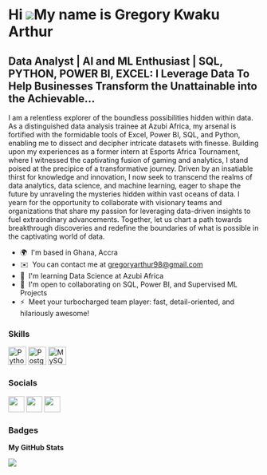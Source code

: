 Hi ![](https://user-images.githubusercontent.com/18350557/176309783-0785949b-9127-417c-8b55-ab5a4333674e.gif)My name is Gregory Kwaku Arthur
============================================================================================================================================

Data Analyst | AI and ML Enthusiast | SQL, PYTHON, POWER BI, EXCEL: **I Leverage Data To Help Businesses Transform the Unattainable into the Achievable...**
-----------------------------------

I am a relentless explorer of the boundless possibilities hidden within data. As a distinguished data analysis trainee at Azubi Africa, my arsenal is fortified with the formidable tools of Excel, Power BI, SQL, and Python, enabling me to dissect and decipher intricate datasets with finesse. Building upon my experiences as a former intern at Esports Africa Tournament, where I witnessed the captivating fusion of gaming and analytics, I stand poised at the precipice of a transformative journey. Driven by an insatiable thirst for knowledge and innovation, I now seek to transcend the realms of data analytics, data science, and machine learning, eager to shape the future by unraveling the mysteries hidden within vast oceans of data. I yearn for the opportunity to collaborate with visionary teams and organizations that share my passion for leveraging data-driven insights to fuel extraordinary advancements. Together, let us chart a path towards breakthrough discoveries and redefine the boundaries of what is possible in the captivating world of data.

* 🌍  I'm based in Ghana, Accra
* ✉️  You can contact me at [gregoryarthur98@gmail.com](mailto:gregoryarthur98@gmail.com)
* 🧠  I'm learning Data Science at Azubi Africa
* 🤝  I'm open to collaborating on SQL, Power BI, and Supervised ML Projects
* ⚡  Meet your turbocharged team player: fast, detail-oriented, and hilariously awesome!

### Skills


<p align="left">
<a href="https://www.python.org/" target="_blank" rel="noreferrer"><img src="https://raw.githubusercontent.com/danielcranney/readme-generator/main/public/icons/skills/python-colored.svg" width="36" height="36" alt="Python" /></a>
<a href="https://www.postgresql.org/" target="_blank" rel="noreferrer"><img src="https://raw.githubusercontent.com/danielcranney/readme-generator/main/public/icons/skills/postgresql-colored.svg" width="36" height="36" alt="PostgreSQL" /></a>
<a href="https://www.mysql.com/" target="_blank" rel="noreferrer"><img src="https://raw.githubusercontent.com/danielcranney/readme-generator/main/public/icons/skills/mysql-colored.svg" width="36" height="36" alt="MySQL" /></a>
</p>


### Socials

<p align="left"> <a href="https://www.github.com/Greg-Art" target="_blank" rel="noreferrer"><img src="https://raw.githubusercontent.com/danielcranney/readme-generator/main/public/icons/socials/github.svg" width="32" height="32" /></a> <a href="https://www.linkedin.com/in/gregory-kwaku-arthur-b68a28252/" target="_blank" rel="noreferrer"><img src="https://raw.githubusercontent.com/danielcranney/readme-generator/main/public/icons/socials/linkedin.svg" width="32" height="32" /></a> <a href="http://www.medium.com/@gregoryarthur98" target="_blank" rel="noreferrer"><img src="https://raw.githubusercontent.com/danielcranney/readme-generator/main/public/icons/socials/medium.svg" width="32" height="32" /></a></p>

### Badges

<b>My GitHub Stats</b>

<a href="http://www.github.com/Greg-Art"><img src="https://github-readme-streak-stats.herokuapp.com/?user=Greg-Art&stroke=ffffff&background=1c1917&ring=0891b2&fire=0891b2&currStreakNum=ffffff&currStreakLabel=0891b2&sideNums=ffffff&sideLabels=ffffff&dates=ffffff&hide_border=true" /></a>
